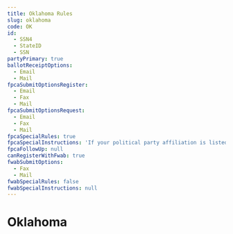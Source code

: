 ```yaml
---
title: Oklahoma Rules
slug: oklahoma
code: OK
id: 
  - SSN4
  - StateID
  - SSN
partyPrimary: true
ballotReceiptOptions:
  - Email
  - Mail
fpcaSubmitOptionsRegister:
  - Email
  - Fax
  - Mail
fpcaSubmitOptionsRequest:
  - Email
  - Fax
  - Mail
fpcaSpecialRules: true
fpcaSpecialInstructions: 'If your political party affiliation is listed as Independent/No Party, you may be able to request a ballot for a recognized political party's primary election. For specific information about recognized political parties in Oklahoma, please visit [http://www.elections.ok.gov](http://www.elections.ok.gov).'
fpcaFollowUp: null
canRegisterWithFwab: true
fwabSubmitOptions:
  - Fax
  - Mail
fwabSpecialRules: false
fwabSpecialInstructions: null
---
```


# Oklahoma
